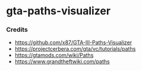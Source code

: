 # gta-paths-visualizer

### Credits

- https://github.com/x87/GTA-III-Paths-Visualizer
- https://projectcerbera.com/gta/vc/tutorials/paths
- https://gtamods.com/wiki/Paths
- https://www.grandtheftwiki.com/paths
